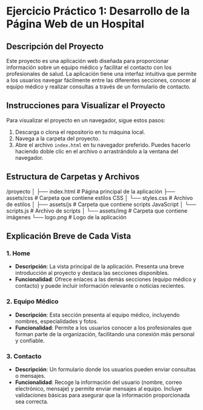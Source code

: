 # Ejercicio Práctico 1: Desarrollo de la Página Web de un Hospital

## Descripción del Proyecto

Este proyecto es una aplicación web diseñada para proporcionar información sobre un equipo médico y facilitar el contacto con los profesionales de salud. La aplicación tiene una interfaz intuitiva que permite a los usuarios navegar fácilmente entre las diferentes secciones, conocer al equipo médico y realizar consultas a través de un formulario de contacto.

## Instrucciones para Visualizar el Proyecto

Para visualizar el proyecto en un navegador, sigue estos pasos:

1. Descarga o clona el repositorio en tu máquina local.
2. Navega a la carpeta del proyecto.
3. Abre el archivo `index.html` en tu navegador preferido. Puedes hacerlo haciendo doble clic en el archivo o arrastrándolo a la ventana del navegador.

## Estructura de Carpetas y Archivos
/proyecto │ ├── index.html # Página principal de la aplicación ├── assets/css # Carpeta que contiene estilos CSS │ └── styles.css # Archivo de estilos │ ├── assets/js # Carpeta que contiene scripts JavaScript │ └── scripts.js # Archivo de scripts │ └── assets/img # Carpeta que contiene imágenes └── logo.png # Logo de la aplicación

## Explicación Breve de Cada Vista

### 1. Home

- **Descripción**: La vista principal de la aplicación. Presenta una breve introducción al proyecto y destaca las secciones disponibles.
- **Funcionalidad**: Ofrece enlaces a las demás secciones (equipo médico y contacto) y puede incluir información relevante o noticias recientes.

### 2. Equipo Médico

- **Descripción**: Esta sección presenta al equipo médico, incluyendo nombres, especialidades y fotos.
- **Funcionalidad**: Permite a los usuarios conocer a los profesionales que forman parte de la organización, facilitando una conexión más personal y confiable.

### 3. Contacto

- **Descripción**: Un formulario donde los usuarios pueden enviar consultas o mensajes.
- **Funcionalidad**: Recoge la información del usuario (nombre, correo electrónico, mensaje) y permite enviar mensajes al equipo. Incluye validaciones básicas para asegurar que la información proporcionada sea correcta.
